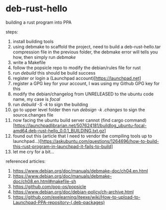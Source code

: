 # deb-rust-hello
building a rust program into PPA

steps:

1. install building tools
1. using debmake to scaffold the project, 
	need to build a deb-rust-hello.tar compression file in the previous folder, 
	the debmake error will tells you how,
	then simply run *debmake* 
1. write a Makefile
1. follow the popsicle repo to modify the debian/rules file for rust
1. run *debuild* this should be build success
1. register or login a (Launchpad account)[https://launchpad.net]
1. register a GPG key for your account, I was using my Github GPG key for this
1. modify the debian/changelog from UNRELEASED to the ubuntu code name, my case is *focal*
1. run *debuild -S -k<your gpg key>* to sign the building
1. go to upper level folder then run *debsign -k <your gpg key> <filename>.changes* to sign the source.changes file
1. now facing the ubuntu build server cannot (find cargo command)[https://launchpadlibrarian.net/507624181/buildlog_ubuntu-focal-amd64.deb-rust-hello_0.0.1_BUILDING.txt.gz]
1. found out this (article that I need to vendor the compiling tools up to launchpad...)[https://askubuntu.com/questions/1264696/how-to-build-this-rust-program-in-launchpad-it-fails-to-build]
1. let me cry for a bit...

referenced articles:

1. https://www.debian.org/doc/manuals/debmake-doc/ch04.en.html
1. https://www.debian.org/doc/manuals/debmake-doc/ch08.en.html#makefile-sh
1. https://github.com/pop-os/popsicle
1. https://www.debian.org/doc/debian-policy/ch-archive.html
1. https://github.com/exelearning/iteexe/wiki/How-to-upload-to-Launchpad-PPA-repository-(.deb-packages)
